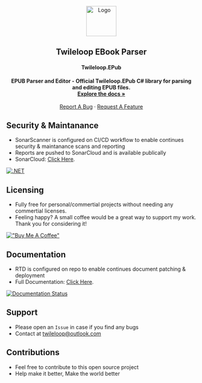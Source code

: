 <!-- PROJECT LOGO -->
<br />
<div align="center">
  <a href="https://github.com/sangeethnandakumar/Twileloop.EPub">
    <img src="https://cdn-icons-png.flaticon.com/512/3782/3782163.png" alt="Logo" width="80" height="80">
  </a>

  <h2 align="center"> Twileloop EBook Parser </h2>
  <h4 align="center"> Twileloop.EPub </h4>

  <p align="center">
    <b> 
			EPUB Parser and Editor - Official Twileloop.EPub C# library for parsing and editing EPUB files.
		 </b>
    <br />
    <a href="https://twileloop.epub.readthedocs.io"><strong>Explore the docs »</strong></a>
    <br />
    <br />
    <a href="https://github.com/sangeethnandakumar/Twileloop.EPub/issues">Report A Bug</a>
    ·
    <a href="https://github.com/sangeethnandakumar/Twileloop.EPub/issues">Request A Feature</a>
  </p>
  
</div>

## Security & Maintanance
* SonarScanner is configured on CI/CD workflow to enable continues security & maintanance scans and reporting
* Reports are pushed to SonarCloud and is available publically
* SonarCloud: [Click Here](https://sonarcloud.io/project/overview?id=sangeethnandakumar_Twileloop.EPub). 

[![.NET](https://img.shields.io/github/actions/workflow/status/sangeethnandakumar/Twileloop.EPub/sonar.yml?branch=master&label=SonarQube%20%28Code%20Quality%29&style=flat-square)](https://sonarcloud.io/project/overview?id=sangeethnandakumar_Twileloop.EPub)

## Licensing
* Fully free for personal/commertial projects without needing any commertial licenses.
* Feeling happy? A small coffee would be a great way to support my work. Thank you for considering it!

[!["Buy Me A Coffee"](https://www.buymeacoffee.com/assets/img/custom_images/orange_img.png)](https://www.buymeacoffee.com/sangeethnanda)

## Documentation
* RTD is configured on repo to enable continues document patching & deployment
* Full Documentation: [Click Here](https://twileloopepub.readthedocs.io). 

[![Documentation Status](https://readthedocs.org/projects/twileloopepub/badge/?version=latest)](https://twileloopepub.readthedocs.io)

## Support
* Please open an `Issue` in case if you find any bugs
* Contact at twileloop@outlook.com

## Contributions
* Feel free to contribute to this open source project
* Help make it better, Make the world better
